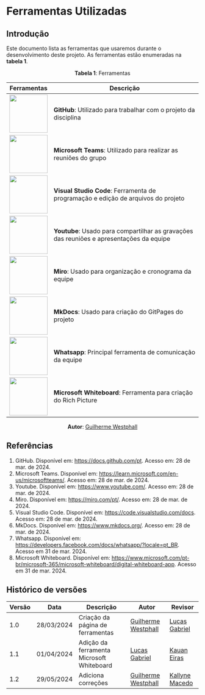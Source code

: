 # Ferramentas Utilizadas

## Introdução

Este documento lista as ferramentas que usaremos durante o desenvolvimento deste projeto. As ferramentas estão enumeradas na **tabela 1**.

<center>

**Tabela 1**: Ferramentas

| Ferramentas                                                                                                                                                                                           | Descrição                                                                                |
| ----------------------------------------------------------------------------------------------------------------------------------------------------------------------------------------------------- | ---------------------------------------------------------------------------------------- |
| <img src="https://cdn1.iconfinder.com/data/icons/ionicons-fill-vol-2/512/logo-github-128.png" style="width:100px; height:100px"/>                                                                     | **GitHub**: Utilizado para trabalhar com o projeto da disciplina                         |
| <img src="https://logodownload.org/wp-content/uploads/2021/08/microsoft-teams-logo-1.png" style="width:100px; height:100px"/>                                                                         | **Microsoft Teams**: Utilizado para realizar as reuniões do grupo                        |
| <img src="https://logotyp.us/file/vs-code.svg" style="widht:100px;height:100px"/>                                                                                                                     | **Visual Studio Code**: Ferramenta de programação e edição de arquivos do projeto        |
| <img src="https://pluspng.com/img-png/youtube-png-youtube-transparent-background-2000.png" style="width:100px; height:100px"/>                                                                        | **Youtube**: Usado para compartilhar as gravações das reuniões e apresentações da equipe |
| <img src="https://seeklogo.com/images/M/miro-logo-4F00416377-seeklogo.com.png" style="widht:100px; height:100px"/>                                                                                    | **Miro**: Usado para organização e cronograma da equipe                                  |
| <img src="https://user-images.githubusercontent.com/16578570/61556938-3c337400-aa63-11e9-9ec1-a3ba5643a1a6.png" style="height:100px;width:100px">                                                     | **MkDocs**: Usado para criação do GitPages do projeto                                    |
| <img src="https://logodownload.org/wp-content/uploads/2015/04/whatsapp-logo-png.png" style="width:100px;height:100px"/>                                                                               | **Whatsapp**: Principal ferramenta de comunicação da equipe                              |
| <img src="https://store-images.s-microsoft.com/image/apps.35498.13824105887454405.4132b91c-7a9c-494e-b21d-fcef1f82a553.15d86404-d3f9-4999-8545-7b179159ee79?h=307" style="width:100px;height:100px"/> | **Microsoft Whiteboard**: Ferramenta para criação do Rich Picture                        |

**Autor**: [Guilherme Westphall](https://github.com/west7)

</center>

## Referências

1. GitHub. Disponível em: https://docs.github.com/pt. Acesso em: 28 de mar. de 2024.
2. Microsoft Teams. Disponível em: https://learn.microsoft.com/en-us/microsoftteams/. Acesso em: 28 de mar. de 2024.
3. Youtube. Disponível em: https://www.youtube.com/. Acesso em: 28 de mar. de 2024.
4. Miro. Disponível em: https://miro.com/pt/. Acesso em: 28 de mar. de 2024.
5. Visual Studio Code. Disponível em: https://code.visualstudio.com/docs. Acesso em: 28 de mar. de 2024.
6. MkDocs. Disponível em: https://www.mkdocs.org/. Acesso em: 28 de mar. de 2024.
7. Whatsapp. Disponível em: https://developers.facebook.com/docs/whatsapp/?locale=pt_BR. Acesso em 31 de mar. 2024.
8. Microsoft Whiteboard. Disponível em: https://www.microsoft.com/pt-br/microsoft-365/microsoft-whiteboard/digital-whiteboard-app. Acesso em 31 de mar. 2024.

## Histórico de versões

| Versão | Data       | Descrição                                 | Autor                                             | Revisor                                           |
| ------ | ---------- | ----------------------------------------- | ------------------------------------------------- | ------------------------------------------------- |
| 1.0    | 28/03/2024 | Criação da página de ferramentas          | [Guilherme Westphall](https://github.com/west7)   | [Lucas Gabriel](https://github.com/martinsglucas) |
| 1.1    | 01/04/2024 | Adição da ferramenta Microsoft Whiteboard | [Lucas Gabriel](https://github.com/martinsglucas) | [Kauan Eiras](https://github.com/kauaneiras)      |
| 1.2    | 29/05/2024 | Adiciona correções                        | [Guilherme Westphall](https://github.com/west7)   | [Kallyne Macedo](https://github.com/kalipassos)   |
